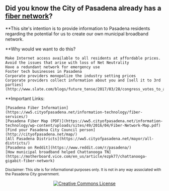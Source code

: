 ## Did you know the City of Pasadena already has a [fiber network](https://ww5.cityofpasadena.net/information-technology/fiber-services/)?

**This site's intention is to provide information to Pasadena residents regarding the potential for us to create our own municipal broadband network.

**Why would we want to do this?

    Make Internet access available to all residents at affordable prices.
    Avoid the issues that arise with loss of Net Neutrality 
    Have a redundant network for emergency use
    Foster tech businesses in Pasadena
    Corporate providers monopolize the industry setting prices
    Corporate providers collect information about you and [sell it to 3rd parties](http://www.slate.com/blogs/future_tense/2017/03/28/congress_votes_to_allow_broadband_providers_to_sell_your_data.html) 

**Important Links:

    [Pasadena Fiber Information](https://ww5.cityofpasadena.net/information-technology/fiber-services/)
    [Pasadena Fiber Map (PDF)](https://ww5.cityofpasadena.net/information-technology/wp-content/uploads/sites/49/2016/04/Fiber-Network-Map.pdf)
    [Find your Pasadena City Council person](http://cityofpasadena.net/map/)
    [All Pasadena Districts](https://ww5.cityofpasadena.net/mayor/all-districts/)
    [Pasadena on Reddit](https://www.reddit.com/r/pasadena/)
    [How municipal broadband helped Chattanooga TN](https://motherboard.vice.com/en_us/article/ezpk77/chattanooga-gigabit-fiber-network)


<small>Disclaimer: This site is for informational purposes only. 
It is not in any way associated with the Pasadena City government.</small>
<center><a rel="license" href="http://creativecommons.org/licenses/by-nc-sa/4.0/"><img alt="Creative Commons License" style="border-width:0" src="https://i.creativecommons.org/l/by-nc-sa/4.0/88x31.png" /></a></center>

